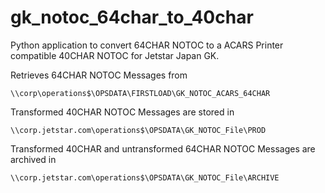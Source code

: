 # gk_notoc_64char_to_40char

Python application to convert 64CHAR NOTOC to a ACARS Printer compatible 40CHAR NOTOC for Jetstar Japan GK.

Retrieves 64CHAR NOTOC Messages from
```
\\corp\operations$\OPSDATA\FIRSTLOAD\GK_NOTOC_ACARS_64CHAR 
```

Transformed 40CHAR NOTOC Messages are stored in  
```
\\corp.jetstar.com\operations$\OPSDATA\GK_NOTOC_File\PROD
```

Transformed 40CHAR and untransformed 64CHAR NOTOC Messages are archived in
```
\\corp.jetstar.com\operations$\OPSDATA\GK_NOTOC_File\ARCHIVE
```
